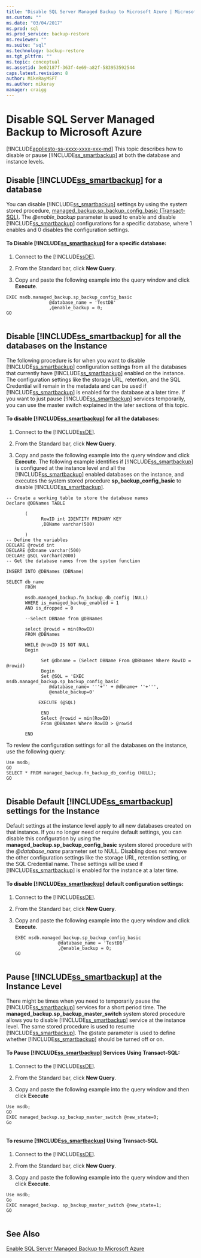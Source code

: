 ```yaml
---
title: "Disable SQL Server Managed Backup to Microsoft Azure | Microsoft Docs"
ms.custom: ""
ms.date: "03/04/2017"
ms.prod: sql
ms.prod_service: backup-restore
ms.reviewer: ""
ms.suite: "sql"
ms.technology: backup-restore
ms.tgt_pltfrm: ""
ms.topic: conceptual
ms.assetid: 3e02187f-363f-4e69-a82f-583953592544
caps.latest.revision: 8
author: MikeRayMSFT
ms.author: mikeray
manager: craigg
---
```

# Disable SQL Server Managed Backup to Microsoft Azure
[!INCLUDE[appliesto-ss-xxxx-xxxx-xxx-md](../../includes/appliesto-ss-xxxx-xxxx-xxx-md.md)]
  This topic describes how to disable or pause [!INCLUDE[ss_smartbackup](../../includes/ss-smartbackup-md.md)] at both the database and instance levels.  
  
##  <a name="DatabaseDisable"></a> Disable [!INCLUDE[ss_smartbackup](../../includes/ss-smartbackup-md.md)] for a database  
 You can disable [!INCLUDE[ss_smartbackup](../../includes/ss-smartbackup-md.md)] settings by using the system stored procedure, [managed_backup.sp_backup_config_basic (Transact-SQL)](../../relational-databases/system-stored-procedures/managed-backup-sp-backup-config-basic-transact-sql.md). The *@enable_backup* parameter is used to enable and disable [!INCLUDE[ss_smartbackup](../../includes/ss-smartbackup-md.md)] configurations for a specific database, where 1 enables and 0 disables the configuration settings.  
  
#### To Disable [!INCLUDE[ss_smartbackup](../../includes/ss-smartbackup-md.md)] for a specific database:  
  
1.  Connect to the [!INCLUDE[ssDE](../../includes/ssde-md.md)].  
  
2.  From the Standard bar, click **New Query**.  
  
3.  Copy and paste the following example into the query window and click **Execute**.  
  
```  
EXEC msdb.managed_backup.sp_backup_config_basic  
                @database_name = 'TestDB'   
                ,@enable_backup = 0;  
GO  
  
```  
  
##  <a name="DatabaseAllDisable"></a> Disable [!INCLUDE[ss_smartbackup](../../includes/ss-smartbackup-md.md)] for all the databases on the Instance  
 The following procedure is for when you want to disable [!INCLUDE[ss_smartbackup](../../includes/ss-smartbackup-md.md)] configuration settings from all the databases that currently have [!INCLUDE[ss_smartbackup](../../includes/ss-smartbackup-md.md)] enabled on the instance.  The configuration settings like the storage URL, retention, and the SQL Credential will remain in the metadata and can be used if [!INCLUDE[ss_smartbackup](../../includes/ss-smartbackup-md.md)] is enabled for the database at a later time. If you want to just pause [!INCLUDE[ss_smartbackup](../../includes/ss-smartbackup-md.md)] services temporarily, you can use the master switch explained in the later sections of this topic.  
  
#### To disable [!INCLUDE[ss_smartbackup](../../includes/ss-smartbackup-md.md)] for all the databases:  
  
1.  Connect to the [!INCLUDE[ssDE](../../includes/ssde-md.md)].  
  
2.  From the Standard bar, click **New Query**.  
  
3.  Copy and paste the following example into the query window and click **Execute**. The following example identifies if [!INCLUDE[ss_smartbackup](../../includes/ss-smartbackup-md.md)] is configured at the instance level and all the [!INCLUDE[ss_smartbackup](../../includes/ss-smartbackup-md.md)] enabled databases on the instance, and executes the system stored procedure **sp_backup_config_basic** to disable [!INCLUDE[ss_smartbackup](../../includes/ss-smartbackup-md.md)].  
  
```  
-- Create a working table to store the database names  
Declare @DBNames TABLE  
  
       (  
             RowID int IDENTITY PRIMARY KEY  
             ,DBName varchar(500)  
  
       )  
-- Define the variables  
DECLARE @rowid int  
DECLARE @dbname varchar(500)  
DECLARE @SQL varchar(2000)  
-- Get the database names from the system function  
  
INSERT INTO @DBNames (DBName)  
  
SELECT db_name  
       FROM   
  
       msdb.managed_backup.fn_backup_db_config (NULL)  
       WHERE is_managed_backup_enabled = 1 
       AND is_dropped = 0
  
       --Select DBName from @DBNames  
  
       select @rowid = min(RowID)  
       FROM @DBNames  
  
       WHILE @rowID IS NOT NULL  
       Begin  
  
             Set @dbname = (Select DBName From @DBNames Where RowID = @rowid)  
             Begin  
             Set @SQL = 'EXEC msdb.managed_backup.sp_backup_config_basic    
                @database_name= '''+'' + @dbname+ ''+''',   
                @enable_backup=0'  
  
            EXECUTE (@SQL)  
  
             END  
             Select @rowid = min(RowID)  
             From @DBNames Where RowID > @rowid  
  
       END  
```  
  
 To review the configuration settings for all the databases on the instance, use the following query:  
  
```  
Use msdb;  
GO  
SELECT * FROM managed_backup.fn_backup_db_config (NULL);  
GO  
  
```  
  
##  <a name="InstanceDisable"></a> Disable Default [!INCLUDE[ss_smartbackup](../../includes/ss-smartbackup-md.md)] settings for the Instance  
 Default settings at the instance level apply to all new databases created on that instance.  If you no longer need or require default settings, you can disable this configuration by using the **managed_backup.sp_backup_config_basic** system stored procedure with the *@database_name* parameter set to NULL. Disabling does not remove the other configuration settings like the storage URL, retention setting, or the SQL Credential name. These settings will be used if [!INCLUDE[ss_smartbackup](../../includes/ss-smartbackup-md.md)] is enabled for the instance at a later time.  
  
#### To disable [!INCLUDE[ss_smartbackup](../../includes/ss-smartbackup-md.md)] default configuration settings:  
  
1.  Connect to the [!INCLUDE[ssDE](../../includes/ssde-md.md)].  
  
2.  From the Standard bar, click **New Query**.  
  
3.  Copy and paste the following example into the query window and click **Execute**.  
  
    ```  
    EXEC msdb.managed_backup.sp_backup_config_basic  
                    @database_name = 'TestDB'   
                    ,@enable_backup = 0;  
    GO  
  
    ```  
  
##  <a name="InstancePause"></a> Pause [!INCLUDE[ss_smartbackup](../../includes/ss-smartbackup-md.md)] at the Instance Level  
 There might be times when you need to temporarily pause the [!INCLUDE[ss_smartbackup](../../includes/ss-smartbackup-md.md)] services for a short period time.  The **managed_backup.sp_backup_master_switch** system stored procedure allows you to disable [!INCLUDE[ss_smartbackup](../../includes/ss-smartbackup-md.md)] service at the instance level.  The same stored procedure is used to resume [!INCLUDE[ss_smartbackup](../../includes/ss-smartbackup-md.md)]. The @state parameter is used to define whether [!INCLUDE[ss_smartbackup](../../includes/ss-smartbackup-md.md)] should be turned off or on.  
  
#### To Pause [!INCLUDE[ss_smartbackup](../../includes/ss-smartbackup-md.md)] Services Using Transact-SQL:  
  
1.  Connect to the [!INCLUDE[ssDE](../../includes/ssde-md.md)].  
  
2.  From the Standard bar, click **New Query**.  
  
3.  Copy and paste the following example into the query window and then click **Execute**  
  
```  
Use msdb;  
GO  
EXEC managed_backup.sp_backup_master_switch @new_state=0;  
Go  
  
```  
  
#### To resume [!INCLUDE[ss_smartbackup](../../includes/ss-smartbackup-md.md)] Using Transact-SQL  
  
1.  Connect to the [!INCLUDE[ssDE](../../includes/ssde-md.md)].  
  
2.  From the Standard bar, click **New Query**.  
  
3.  Copy and paste the following example into the query window and then click **Execute**.  
  
```  
Use msdb;  
Go  
EXEC managed_backup. sp_backup_master_switch @new_state=1;  
GO  
  
```  
  
## See Also  
 [Enable SQL Server Managed Backup to Microsoft Azure](../../relational-databases/backup-restore/enable-sql-server-managed-backup-to-microsoft-azure.md)  
  
  
